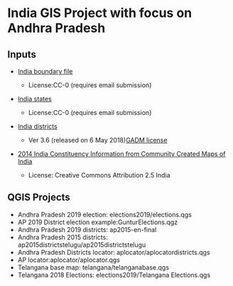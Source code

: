 # India GIS Project with focus on Andhra Pradesh
## Inputs
* [India boundary file](https://map.igismap.com/maps/layer_view/work20180928135038:india-soi154207/882)
  * License:CC-0 (requires email submission)

* [India states](https://map.igismap.com/maps/layer_view/work20180928135038:india-soi154207/882) 
  * License:CC-0 (requires email submission)

* [India districts](https://gadm.org/download_country_v3.html)
  * Ver 3.6 (released on 6 May 2018)[GADM license](https://web.archive.org/web/20190327051534/https://gadm.org/license.html)

* [2014 India Constituency Information from Community Created Maps of India](http://projects.datameet.org/maps/)
  * License:  Creative Commons Attribution 2.5 India

## QGIS Projects

* Andhra Pradesh 2019 election: elections2019/elections.qgs
* AP 2019 District election example:GunturElections.qgz
* Andhra Pradesh 2019 districts: ap2015-en-final
* Andhra Pradesh 2015 districts: ap2015districtstelugu/ap2015districtstelugu
* Andhra Pradesh Districts locator: aplocator/aplocatordistricts.qgs
* AP locator:aplocator/aplocator.qgs
* Telangana base map: telangana/telanganabase.qgs
* Telangana 2018 Elections: elections2019/Telangana Elections.qgs


